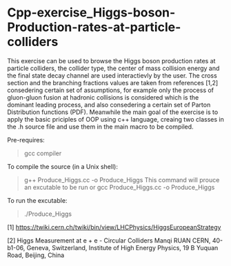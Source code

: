 # Cpp-exercise_Higgs-boson-Production-rates-at-particle-colliders


This exercise can be used to browse the Higgs boson production rates at particle colliders, the collider type, the center of mass collision energy and the final state decay channel are used interactievly by
the user. The cross section and the branching fractions values are taken from references [1,2] consedering certain set of assumptions, for example only the process of gluon-gluon fusion at hadronic collisions is considered which is the dominant leading process, and also consedering a certain set of Parton Distribution functions (PDF). Meanwhile the main goal of the exercise is to apply the basic priciples of OOP using c++ language, creaing two classes in the .h source file and use them in the main macro to be compiled.

Pre-requires:
> gcc compiler

To compile the source (in a Unix shell):
> g++ Produce_Higgs.cc -o Produce_Higgs
 This command will prouce an excutable to be run
 or
> gcc Produce_Higgs.cc -o Produce_Higgs

To run the excutable:
> ./Produce_Higgs

[1] https://twiki.cern.ch/twiki/bin/view/LHCPhysics/HiggsEuropeanStrategy

[2] Higgs Measurement at e + e - Circular Colliders Manqi RUAN CERN, 40-b1-06, Geneva, Switzerland, Institute of High Energy Physics, 19 B Yuquan Road, Beijing, China
